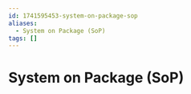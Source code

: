 ```yaml
---
id: 1741595453-system-on-package-sop
aliases:
  - System on Package (SoP)
tags: []
---
```


# System on Package (SoP)
